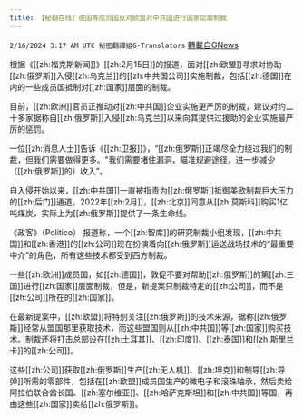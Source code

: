```yaml
---
title: 【秘翻在线】德国等成员国反对欧盟对中共国进行国家层面制裁
---
```

`2/16/2024 3:17 AM UTC 秘密翻譯組G-Translators` [轉載自GNews](https://gnews.org/articles/2313030)

根据《[[zh:福克斯新闻]]》[[zh:2月15日]]的报道，面对[[zh:欧盟]]寻求对协助[[zh:俄罗斯]]入侵[[zh:乌克兰]]的[[zh:中共国公司]]实施制裁，包括[[zh:德国]]在内的一些成员国抵制对[[zh:国家]]层面的制裁。

目前，[[zh:欧洲]]官员正推动对[[zh:中共国]]企业实施更严厉的制裁，建议对约二十多家据称自[[zh:俄罗斯]]入侵[[zh:乌克兰]]以来向其提供过援助的企业实施最严厉的惩罚。

一位[[zh:消息人士]]告诉《[[zh:卫报]]》，“[[zh:俄罗斯]]正竭尽全力绕过我们的制裁，但我们需要做得更多。"我们需要堵住漏洞，瞄准规避途径，进一步减少（[[zh:俄罗斯]]的）收入”。

自入侵开始以来，[[zh:中共国]]一直被指责为[[zh:俄罗斯]]抵御美欧制裁巨大压力的[[zh:后门]]通道，2022年[[zh:2月]]，[[zh:北京]]同意从[[zh:莫斯科]]购买1亿吨煤炭，实际上为[[zh:俄罗斯]]提供了一条生命线。

《政客》（Politico） 报道称，一个[[zh:智库]]的研究制裁小组发现，[[zh:中共国]]和[[zh:香港]]的[[zh:公司]]现在扮演着向[[zh:俄罗斯]]运送战场技术的“最重要中介”的角色，所有这些技术都受到西方制裁。

一些[[zh:欧洲]]成员国，如[[zh:德国]]，敦促不要对帮助[[zh:俄罗斯]]的第[[zh:三国]]进行[[zh:国家]]层面制裁，但是，新提案只制裁特定的[[zh:公司]]，而不是[[zh:公司]]所在的[[zh:国家]]。

在最新提案中，[[zh:欧盟]]将特别关注[[zh:俄罗斯]]的技术来源，据称[[zh:俄罗斯]]经常从盟国那里获取技术，而这些盟国则从[[zh:中共国]]等[[zh:国家]]购买技术。制裁还将打击总部设在[[zh:土耳其]]、[[zh:印度]]、[[zh:泰国]]和[[zh:斯里兰卡]]的[[zh:公司]]。

这些[[zh:公司]]获取[[zh:俄罗斯]]生产[[zh:无人机]]、[[zh:坦克]]和制导[[zh:导弹]]所需的零部件，包括在[[zh:欧盟]]成员国生产的微电子和滚珠轴承，然后卖给阿拉伯联合酋长国、[[zh:塞尔维亚]]、[[zh:哈萨克斯坦]]和[[zh:中共国]]等国，再由这些[[zh:国家]]卖给[[zh:俄罗斯]]。
